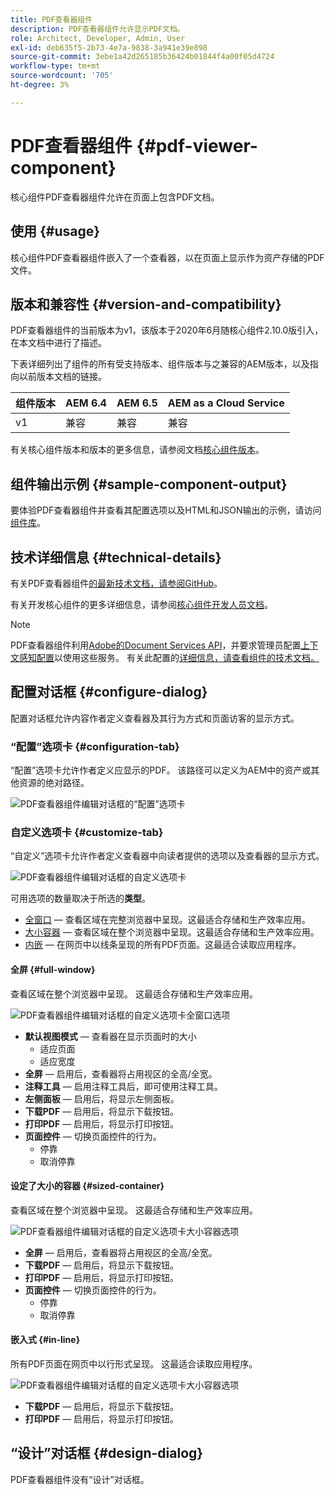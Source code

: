 ```yaml
---
title: PDF查看器组件
description: PDF查看器组件允许显示PDF文档。
role: Architect, Developer, Admin, User
exl-id: deb635f5-2b73-4e7a-9838-3a941e39e898
source-git-commit: 3ebe1a42d265185b36424b01844f4a00f05d4724
workflow-type: tm+mt
source-wordcount: '705'
ht-degree: 3%

---
```


# PDF查看器组件 {#pdf-viewer-component}

核心组件PDF查看器组件允许在页面上包含PDF文档。

## 使用 {#usage}

核心组件PDF查看器组件嵌入了一个查看器，以在页面上显示作为资产存储的PDF文件。

## 版本和兼容性 {#version-and-compatibility}

PDF查看器组件的当前版本为v1，该版本于2020年6月随核心组件2.10.0版引入，在本文档中进行了描述。

下表详细列出了组件的所有受支持版本、组件版本与之兼容的AEM版本，以及指向以前版本文档的链接。

| 组件版本 | AEM 6.4 | AEM 6.5 | AEM as a Cloud Service |
|--- |--- |---|---|
| v1 | 兼容 | 兼容 | 兼容 |

有关核心组件版本和版本的更多信息，请参阅文档[核心组件版本](/help/versions.md)。

## 组件输出示例 {#sample-component-output}

要体验PDF查看器组件并查看其配置选项以及HTML和JSON输出的示例，请访问[组件库](https://adobe.com/go/aem_cmp_library_pdfviewer)。

## 技术详细信息 {#technical-details}

有关PDF查看器组件[的最新技术文档，请参阅GitHub](https://adobe.com/go/aem_cmp_tech_pdfviewer_v1)。

有关开发核心组件的更多详细信息，请参阅[核心组件开发人员文档](/help/developing/overview.md)。

>[!NOTE]
>
>PDF查看器组件利用[Adobe的Document Services API](https://www.adobe.io/apis/documentcloud/dcsdk.html)，并要求管理员配置[上下文感知配置](/help/developing/context-aware-configs.md)以使用这些服务。 有关此配置的[详细信息，请查看组件的技术文档。](https://github.com/adobe/aem-core-wcm-components/tree/master/content/src/content/jcr_root/apps/core/wcm/components/pdfviewer/v1/pdfviewer#context-aware-config)

## 配置对话框 {#configure-dialog}

配置对话框允许内容作者定义查看器及其行为方式和页面访客的显示方式。

### “配置”选项卡 {#configuration-tab}

“配置”选项卡允许作者定义应显示的PDF。 该路径可以定义为AEM中的资产或其他资源的绝对路径。

![PDF查看器组件编辑对话框的“配置”选项卡](/help/assets/pdf-viewer-edit-configuration.png)

### 自定义选项卡 {#customize-tab}

“自定义”选项卡允许作者定义查看器中向读者提供的选项以及查看器的显示方式。

![PDF查看器组件编辑对话框的自定义选项卡](/help/assets/pdf-viewer-edit-customize.png)

可用选项的数量取决于所选的&#x200B;**类型**。

* [全窗口](#full-window)  — 查看区域在完整浏览器中呈现。这最适合存储和生产效率应用。
* [大小容器](#sized-container)  — 查看区域在整个浏览器中呈现。这最适合存储和生产效率应用。
* [内嵌](#in-line)  — 在网页中以线条呈现的所有PDF页面。这最适合读取应用程序。

#### 全屏 {#full-window}

查看区域在整个浏览器中呈现。 这最适合存储和生产效率应用。

![PDF查看器组件编辑对话框的自定义选项卡全窗口选项](/help/assets/pdf-viewer-edit-customize-full.png)

* **默认视图模式**  — 查看器在显示页面时的大小
   * 适应页面
   * 适应宽度
* **全屏**  — 启用后，查看器将占用视区的全高/全宽。
* **注释工具**  — 启用注释工具后，即可使用注释工具。
* **左侧面板**  — 启用后，将显示左侧面板。
* **下载PDF**  — 启用后，将显示下载按钮。
* **打印PDF**  — 启用后，将显示打印按钮。
* **页面控件**  — 切换页面控件的行为。
   * 停靠
   * 取消停靠

#### 设定了大小的容器 {#sized-container}

查看区域在整个浏览器中呈现。 这最适合存储和生产效率应用。

![PDF查看器组件编辑对话框的自定义选项卡大小容器选项](/help/assets/pdf-viewer-edit-customize-sized-container.png)

* **全屏**  — 启用后，查看器将占用视区的全高/全宽。
* **下载PDF**  — 启用后，将显示下载按钮。
* **打印PDF**  — 启用后，将显示打印按钮。
* **页面控件**  — 切换页面控件的行为。
   * 停靠
   * 取消停靠

#### 嵌入式 {#in-line}

所有PDF页面在网页中以行形式呈现。 这最适合读取应用程序。

![PDF查看器组件编辑对话框的自定义选项卡大小容器选项](/help/assets/pdf-viewer-edit-customize-inline.png)

* **下载PDF**  — 启用后，将显示下载按钮。
* **打印PDF**  — 启用后，将显示打印按钮。

## “设计”对话框 {#design-dialog}

PDF查看器组件没有“设计”对话框。
